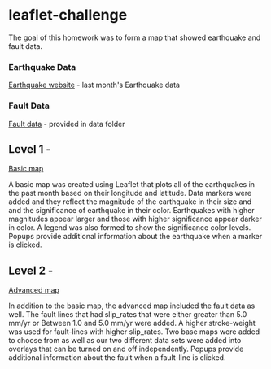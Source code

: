 # leaflet-challenge

The goal of this homework was to form a map that showed earthquake and fault data.

### Earthquake Data
[Earthquake website](https://earthquake.usgs.gov/earthquakes/feed/v1.0/summary/1.0_month.geojson) - last month's Earthquake data

### Fault Data
[Fault data](https://github.com/trackrun82/leaflet-challenge/blob/master/Leaflet-Step-2/static/data/qfaults_latest_quaternary.geojson) - provided in data folder

## Level 1 -
[Basic map](https://github.com/trackrun82/leaflet-challenge/tree/master/Leaflet-Step-1)

A basic map was created using Leaflet that plots all of the earthquakes in the past month based on their longitude and latitude.
Data markers were added and they reflect the magnitude of the earthquake in their size and and the significance of earthquake in their color. 
Earthquakes with higher magnitudes appear larger and those with higher significance appear darker in color.
A legend was also formed to show the significance color levels.
Popups provide additional information about the earthquake when a marker is clicked.

## Level 2 -
[Advanced map](https://github.com/trackrun82/leaflet-challenge/tree/master/Leaflet-Step-2)

In addition to the basic map, the advanced map included the fault data as well.
The fault lines that had slip_rates that were either greater than 5.0 mm/yr or Between 1.0 and 5.0 mm/yr were added.
A higher stroke-weight was used for fault-lines with higher slip_rates.
Two base maps were added to choose from as well as our two different data sets were added into overlays that can be turned on and off independently.
Popups provide additional information about the fault when a fault-line is clicked.

